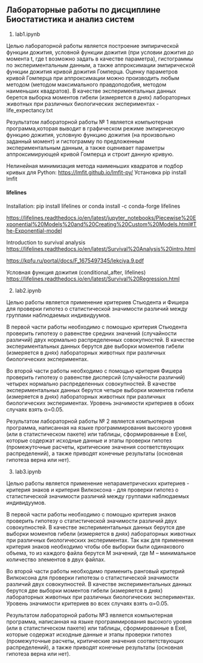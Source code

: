 ## Лабораторные работы по дисциплине Биостатистика и анализ систем 

1) lab1.ipynb
   
Целью лабораторной работы является построение эмпирической функции дожития, условной функции дожития (при условии дожития до момента t, где t возможно задать в качестве параметра), гистограммы по экспериментальным данным, а также аппроксимации эмпирической функции дожития кривой дожития Гомперца. Оценку параметров кривой Гомперца при аппроксимации можно производить любым методом (методом максимального правдоподобия, методом наименьших квадратов). В качестве экспериментальных данных берется выборка моментов гибели (измеряется в днях) лабораторных животных при различных биологических экспериментах - life_expectancy.txt

 Результатом лабораторной работы № 1 является компьютерная программа,которая выводит в графическом режиме эмпирическую функцию дожития, условную функцию дожития (на произвольно заданный момент) и гистограмму по предложенным экспериментальным данным, а также оценивает параметры аппроксимирующей кривой Гомперца и строит данную кривую.

Нелинейная минимизация метода наименьших квадратов и подбор кривых для Python:
 https://lmfit.github.io/lmfit-py/
 Установка pip install lmfit 

#### lifelines 
Installation: pip install lifelines
or
conda install -c conda-forge lifelines

https://lifelines.readthedocs.io/en/latest/jupyter_notebooks/Piecewise%20Exponential%20Models%20and%20Creating%20Custom%20Models.html#The-Exponential-model

Introduction to survival analysis
https://lifelines.readthedocs.io/en/latest/Survival%20Analysis%20intro.html

https://kpfu.ru/portal/docs/F_1675497345/lekciya.9.pdf


Условная функция дожития (conditional_after, lifelines)
 https://lifelines.readthedocs.io/en/latest/Survival%20Regression.html


 2) lab2.ipynb

Целью работы является применение критериев Стьюдента и Фишера для проверки гипотез о статистической значимости различий между группами наблюдаемых индивидуумов. 

В первой части работы необходимо с помощью критерия Стьюдента проверить гипотезу о равенстве средних значений (случайности различий) двух нормально распределенных совокупностей. В качестве экспериментальных данных берутся две выборки моментов гибели (измеряется в днях) лабораторных животных при различных биологических экспериментах. 

Во второй части работы необходимо с помощью критерия Фишера проверить гипотезу о равенстве дисперсий (случайности различий) четырех нормально распределенных совокупностей. В качестве экспериментальных данных берутся четыре  выборки моментов гибели (измеряется в днях) лабораторных животных при различных биологических экспериментах. 
Уровень значимости критериев в обоих случаях взять α=0.05. 

Результатом лабораторной работы № 2 является компьютерная программа, написанная на языке программирования высокого уровня (или в статистическом пакете) или таблицы, сформированные в Exel, которые содержат исходные данные и этапы проверки гипотез (промежуточные расчеты, критические значения соответствующих распределений), а также приводят конечные результаты (основная гипотеза верна или нет).

3) lab3.ipynb

Целью работы является применение непараметрических критериев - критерия знаков и критерия Вилкоксона - для проверки гипотез о статистической значимости различий между группами наблюдаемых индивидуумов. 

В первой части работы необходимо с помощью критерия знаков проверить гипотезу о статистической значимости различий двух совокупностей. В качестве экспериментальных данных берутся две выборки моментов гибели (измеряется в днях) лабораторных животных при различных биологических экспериментах. Так как для применения критерия знаков необходимо чтобы обе выборки были одинакового объема, то из каждого файла берутся М значений, где М – минимальное количество элементов в двух файлах. 

Во второй части работы необходимо применить ранговый критерий Вилкоксона для проверки гипотезы о статистической значимости различий двух совокупностей. В качестве экспериментальных данных берутся две  выборки моментов гибели (измеряется в днях) лабораторных животных при различных биологических экспериментах. 
Уровень значимости критериев во всех случаях взять α=0.05. 

Результатом лабораторной работы №3 является компьютерная программа, написанная на языке программирования высокого уровня (или в статистическом пакете) или таблицы, сформированные в Exel, которые содержат исходные данные и этапы проверки гипотез (промежуточные расчеты, критические значения соответствующих распределений), а также приводят конечные результаты (основная гипотеза верна или нет).



